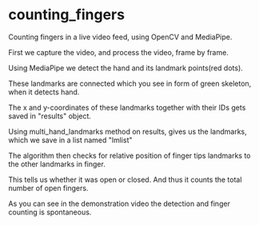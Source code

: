 # counting_fingers
Counting fingers in a live video feed, using OpenCV and MediaPipe.

First we capture the video, and process the video, frame by frame. 

Using MediaPipe we detect the hand and its landmark points(red dots).

These landmarks are connected which you see in form of green skeleton, when it detects hand.

The x and y-coordinates of these landmarks together with their IDs gets saved in "results" object.

Using multi_hand_landmarks method on results, gives us the landmarks, which we save in a list named "lmlist"

The algorithm then checks for relative position of finger tips landmarks to the other landmarks in finger. 

This tells us whether it was open or closed. And thus it counts the total number of open fingers.

As you can see in the demonstration video the detection and finger counting is spontaneous.

